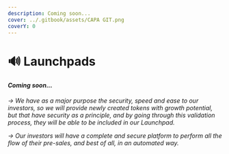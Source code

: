 ```yaml
---
description: Coming soon...
cover: ../.gitbook/assets/CAPA GIT.png
coverY: 0
---
```


# 🔊 Launchpads

#### _Coming soon..._

_-> We have as a major purpose the security, speed and ease to our investors, so we will provide newly created tokens with growth potential, but that have security as a principle, and by going through this validation process, they will be able to be included in our Launchpad._

_-> Our investors will have a complete and secure platform to perform all the flow of their pre-sales, and best of all, in an automated way._
